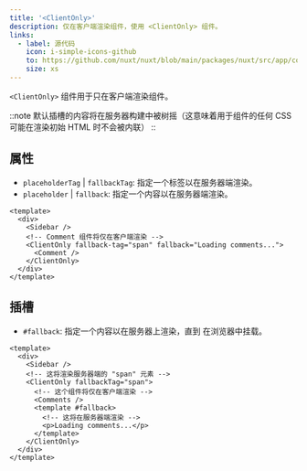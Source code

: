 ```yaml
---
title: '<ClientOnly>'
description: 仅在客户端渲染组件，使用 <ClientOnly> 组件。
links:
  - label: 源代码
    icon: i-simple-icons-github
    to: https://github.com/nuxt/nuxt/blob/main/packages/nuxt/src/app/components/client-only.ts
    size: xs
---
```


`<ClientOnly>` 组件用于只在客户端渲染组件。

::note
默认插槽的内容将在服务器构建中被树摇（这意味着用于组件的任何 CSS 可能在渲染初始 HTML 时不会被内联）
::

## 属性

- `placeholderTag` | `fallbackTag`: 指定一个标签以在服务器端渲染。
- `placeholder` | `fallback`: 指定一个内容以在服务器端渲染。

```vue
<template>
  <div>
    <Sidebar />
    <!-- Comment 组件将仅在客户端渲染 -->
    <ClientOnly fallback-tag="span" fallback="Loading comments...">
      <Comment />
    </ClientOnly>
  </div>
</template>
```

## 插槽

- `#fallback`: 指定一个内容以在服务器上渲染，直到 <ClientOnly> 在浏览器中挂载。

```vue [pages/example.vue]
<template>
  <div>
    <Sidebar />
    <!-- 这将渲染服务器端的 "span" 元素 -->
    <ClientOnly fallbackTag="span">
      <!-- 这个组件将仅在客户端渲染 -->
      <Comments />
      <template #fallback>
        <!-- 这将在服务器端渲染 -->
        <p>Loading comments...</p>
      </template>
    </ClientOnly>
  </div>
</template>
```
